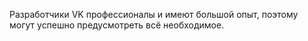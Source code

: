 Разработчики VK профессионалы и имеют большой опыт, поэтому могут успешно предусмотреть всё необходимое.